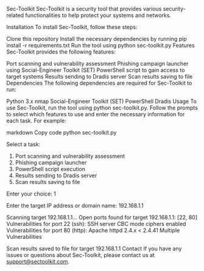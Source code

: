 Sec-Toolkit
Sec-Toolkit is a security tool that provides various security-related functionalities to help protect your systems and networks.

Installation
To install Sec-Toolkit, follow these steps:

Clone this repository
Install the necessary dependencies by running pip install -r requirements.txt
Run the tool using python sec-toolkit.py
Features
Sec-Toolkit provides the following features:

Port scanning and vulnerability assessment
Phishing campaign launcher using Social-Engineer Toolkit (SET)
PowerShell script to gain access to target systems
Results sending to Dradis server
Scan results saving to file
Dependencies
The following dependencies are required for Sec-Toolkit to run:

Python 3.x
nmap
Social-Engineer Toolkit (SET)
PowerShell
Dradis
Usage
To use Sec-Toolkit, run the tool using python sec-toolkit.py. Follow the prompts to select which features to use and enter the necessary information for each task. For example:

markdown
Copy code
python sec-toolkit.py

Select a task:
1. Port scanning and vulnerability assessment
2. Phishing campaign launcher
3. PowerShell script execution
4. Results sending to Dradis server
5. Scan results saving to file

Enter your choice: 1

Enter the target IP address or domain name: 192.168.1.1

Scanning target 192.168.1.1...
Open ports found for target 192.168.1.1: [22, 80]
Vulnerabilities for port 22 (ssh): SSH server CBC mode ciphers enabled
Vulnerabilities for port 80 (http): Apache httpd 2.4.x < 2.4.41 Multiple Vulnerabilities

Scan results saved to file for target 192.168.1.1
Contact
If you have any issues or questions about Sec-Toolkit, please contact us at support@sectoolkit.com.